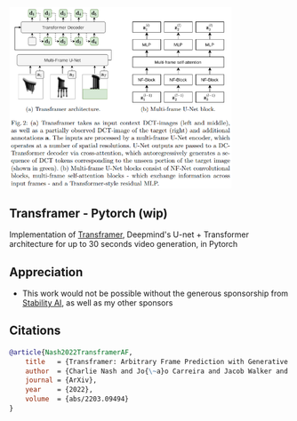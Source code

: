 <img src="./transframer.png" width="400px"></img>

## Transframer - Pytorch (wip)

Implementation of <a href="https://arxiv.org/abs/2203.09494">Transframer</a>, Deepmind's U-net + Transformer architecture for up to 30 seconds video generation, in Pytorch

## Appreciation

- This work would not be possible without the generous sponsorship from <a href="https://stability.ai/">Stability AI</a>, as well as my other sponsors

## Citations

```bibtex
@article{Nash2022TransframerAF,
    title   = {Transframer: Arbitrary Frame Prediction with Generative Models},
    author  = {Charlie Nash and Jo{\~a}o Carreira and Jacob Walker and Iain Barr and Andrew Jaegle and Mateusz Malinowski and Peter W. Battaglia},
    journal = {ArXiv},
    year    = {2022},
    volume  = {abs/2203.09494}
}
```
